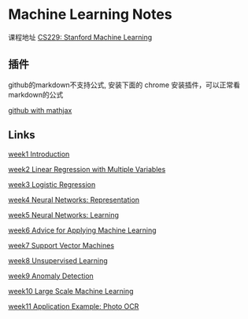 # Machine Learning Notes

课程地址 [CS229: Stanford Machine Learning](https://www.coursera.org/learn/machine-learning/home/week)


## 插件
github的markdown不支持公式, 安装下面的 chrome 安装插件，可以正常看markdown的公式

[github with mathjax](https://chrome.google.com/webstore/detail/github-with-mathjax/ioemnmodlmafdkllaclgeombjnmnbima)


## Links

[week1 Introduction](https://github.com/rubust-ai/Stanford_Machine_Learning-Notes/blob/master/week1.md)


[week2 Linear Regression with Multiple Variables](https://github.com/rubust-ai/Stanford_Machine_Learning-Notes/blob/master/week2.md)


[week3 Logistic Regression](https://github.com/rubust-ai/Stanford_Machine_Learning-Notes/blob/master/week3.md)



[week4 Neural Networks: Representation](https://github.com/rubust-ai/Stanford_Machine_Learning-Notes/blob/master/week4.md)



[week5 Neural Networks: Learning](https://github.com/rubust-ai/Stanford_Machine_Learning-Notes/blob/master/week5.md)



[week6 Advice for Applying Machine Learning](https://github.com/rubust-ai/Stanford_Machine_Learning-Notes/blob/master/week6.md)



[week7 Support Vector Machines](https://github.com/rubust-ai/Stanford_Machine_Learning-Notes/blob/master/week7.md)



[week8 Unsupervised Learning](https://github.com/rubust-ai/Stanford_Machine_Learning-Notes/blob/master/week8.md)


[week9 Anomaly Detection](https://github.com/rubust-ai/Stanford_Machine_Learning-Notes/blob/master/week9.md)



[week10 Large Scale Machine Learning](https://github.com/rubust-ai/Stanford_Machine_Learning-Notes/blob/master/week10.md)




[week11 Application Example: Photo OCR](https://github.com/rubust-ai/Stanford_Machine_Learning-Notes/blob/master/week11.md)


